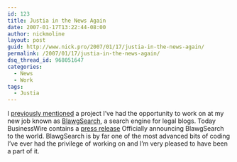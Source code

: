 ```yaml
---
id: 123
title: Justia in the News Again
date: 2007-01-17T13:22:44-08:00
author: nickmoline
layout: post
guid: http://www.nick.pro/2007/01/17/justia-in-the-news-again/
permalink: /2007/01/17/justia-in-the-news-again/
dsq_thread_id: 968051647
categories:
  - News
  - Work
tags:
  - Justia
---
```

I [previously mentioned](https://www.nick.pro/2006/12/19/california-here-i-come/ "Life Changes") a project I&#8217;ve had the opportunity to work on at my new job known as [BlawgSearch](http://www.blawgsearch.com/ "Justia's BlawgSearch.com"), a search engine for legal blogs. Today BusinessWire contains a [press release](https://www.businesswire.com/news/home/20070117005639/en/Justia-Releases-BlawgSearch.com-Legal-Blog-Legal-Podcast) Officially announcing BlawgSearch to the world. BlawgSearch is by far one of the most advanced bits of coding I&#8217;ve ever had the privilege of working on and I&#8217;m very pleased to have been a part of it.